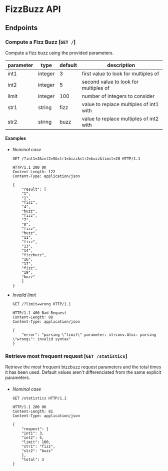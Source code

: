 # FizzBuzz API

## Endpoints

### Compute a Fizz Buzz [`GET /`]

Compute a fizz buzz using the provided parameters.

| parameter | type    | default | description                             |
| --------- | ------- | ------- | --------------------------------------- |
| int1      | integer | 3       | first value to look for multiples of    |
| int2      | integer | 5       | second value to look for multiples of   |
| limit     | integer | 100     | number of integers to consider          |
| str1      | string  | fizz    | value to replace multiples of int1 with |
| str2      | string  | buzz    | value to replace multiples of int2 with |

#### Examples

- *Nominal case*

	```
	GET /?int1=3&int2=5&str1=bizz&str2=buzz&limit=20 HTTP/1.1
	```

	```
	HTTP/1.1 200 OK
	Content-Length: 122
	Content-Type: application/json

	{
	    "result": [
		"1",
		"2",
		"fizz",
		"4",
		"buzz",
		"fizz",
		"7",
		"8",
		"fizz",
		"buzz",
		"11",
		"fizz",
		"13",
		"14",
		"fizzbuzz",
		"16",
		"17",
		"fizz",
		"19",
		"buzz"
	    ]
	}
	```

- *Invalid limit*

	```
	GET /?limit=wrong HTTP/1.1
	```

	```
	HTTP/1.1 400 Bad Request
	Content-Length: 88
	Content-Type: application/json

	{
	    "error": "parsing \"limit\" parameter: strconv.Atoi: parsing \"wrong\": invalid syntax"
	}
	```

### Retrieve most frequent request [`GET /statistics`]

Retrieve the most frequent bizzbuzz request parameters and the total times it
has been used. Default values aren't differenciated from the same explicit
parameters.

####

- *Nominal case*

	```
	GET /statistics HTTP/1.1
	```

	```
	HTTP/1.1 200 OK
	Content-Length: 81
	Content-Type: application/json

	{
	    "request": {
		"int1": 3,
		"int2": 5,
		"limit": 100,
		"str1": "fizz",
		"str2": "buzz"
	    },
	    "total": 3
	}
	```
